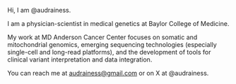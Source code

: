 Hi, I am @audrainess.

I am a physician-scientist in medical genetics at Baylor College of Medicine.

My work at MD Anderson Cancer Center focuses on somatic and mitochondrial genomics, emerging sequencing technologies (especially single-cell and long-read platforms), and the development of tools for clinical variant interpretation and data integration.

You can reach me at audrainess@gmail.com or on X at @audrainess.
<!---
audrainess/audrainess is a ✨ special ✨ repository because its `README.md` (this file) appears on your GitHub profile.
You can click the Preview link to take a look at your changes.
--->
